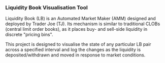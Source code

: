 ### Liquidity Book Visualisation Tool

Liquidity Book (LB) is an Automated Market Maker (AMM) designed and deployed by Trader Joe (TJ). Its mechanism is similar to traditional CLOBs (central limit order books), as it places buy- and sell-side liquidity in discrete "pricing bins".  

This project is designed to visualise the state of any particular LB pair across a specified interval and log the changes as the liquidity is deposited/withdrawn and moved in response to market conditions.